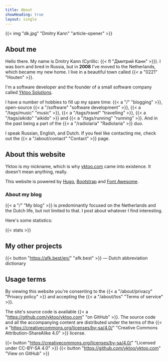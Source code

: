 ```yaml
---
title: About
showHeading: true
layout: single
---
```


{{< img "dk.jpg" "Dmitry Kann" "article-opener" >}}

## About me

Hello there. My name is Dmitry Kann (Cyrillic: {{< fl "Дмитрий Канн" >}}). I was born and bred in Russia, but in **2008** I've moved to the Netherlands, which became my new home. I live in a beautiful town called {{< a "0221" "Houten" >}}.

I'm a software developer and the founder of a small software company called [Yktoo Solutions](https://yktoo.solutions).

I have a number of hobbies to fill up my spare time: {{< a "/" "blogging" >}}, open-source {{< a "/software" "software development" >}}, {{< a "/tags/music" "music" >}}, {{< a "/tags/travel" "travelling" >}}, {{< a "/tags/aikido" "aikido" >}} and {{< a "/tags/running" "running" >}}. And in the past being a part of the {{< a "/radiolaria" "Radiolaria" >}} duo.

I speak Russian, English, and Dutch. If you feel like contacting me, check out the {{< a "/about/contact" "Contact" >}} page.

## About this website

Yktoo is my nickname, which is why <u>yktoo.com</u> came into existence. It doesn't mean anything, really.

This website is powered by [Hugo](https://gohugo.io/), [Bootstrap](http://getbootstrap.com/) and [Font Awesome](https://fontawesome.com/).

### About my blog

{{< a "/" "My blog" >}} is predominantly focused on the Netherlands and the Dutch life, but not limited to that. I post about whatever I find interesting.

Here's some statistics:

{{< stats >}}

## My other projects

{{< button "https://afk.best/en/" "afk.best" >}} — Dutch abbreviation dictionary

## Usage terms

By viewing this website you're consenting to the {{< a "/about/privacy" "Privacy policy" >}} and accepting the {{< a "/about/tos" "Terms of service" >}}.

The site's source code is available {{< a "https://github.com/yktoo/yktoo.com" "on GitHub" >}}. The source code and all the accompanying content are distributed under the terms of the {{< a "https://creativecommons.org/licenses/by-sa/4.0/" "Creative Commons Attribution-ShareAlike 4.0" >}} license.

{{< button "https://creativecommons.org/licenses/by-sa/4.0/" "<i class='fab fa-creative-commons'></i><i class='fab fa-creative-commons-by'></i><i class='fab fa-creative-commons-sa bycon'></i>Licensed under CC-BY-SA 4.0" >}}
{{< button "https://github.com/yktoo/yktoo.com" "<i class='fab fa-github bycon'></i>View on GitHub" >}}
